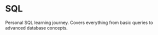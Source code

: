 # SQL
Personal SQL learning journey. Covers everything from basic queries to advanced database concepts.
